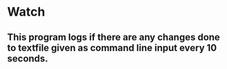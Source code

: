 # Watch

## This program logs if there are any changes done to textfile given as command line input every 10 seconds.